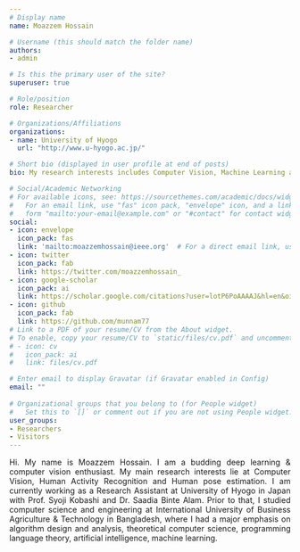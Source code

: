 ```yaml
---
# Display name
name: Moazzem Hossain

# Username (this should match the folder name)
authors:
- admin

# Is this the primary user of the site?
superuser: true

# Role/position
role: Researcher

# Organizations/Affiliations
organizations:
- name: University of Hyogo
  url: "http://www.u-hyogo.ac.jp/"

# Short bio (displayed in user profile at end of posts)
bio: My research interests includes Computer Vision, Machine Learning and Artificial Intelligence.

# Social/Academic Networking
# For available icons, see: https://sourcethemes.com/academic/docs/widgets/#icons
#   For an email link, use "fas" icon pack, "envelope" icon, and a link in the
#   form "mailto:your-email@example.com" or "#contact" for contact widget.
social:
- icon: envelope
  icon_pack: fas
  link: 'mailto:moazzemhossain@ieee.org'  # For a direct email link, use "mailto:test@example.org".
- icon: twitter
  icon_pack: fab
  link: https://twitter.com/moazzemhossain_
- icon: google-scholar
  icon_pack: ai
  link: https://scholar.google.com/citations?user=lotP6PoAAAAJ&hl=en&oi=ao
- icon: github
  icon_pack: fab
  link: https://github.com/munnam77
# Link to a PDF of your resume/CV from the About widget.
# To enable, copy your resume/CV to `static/files/cv.pdf` and uncomment the lines below.  
# - icon: cv
#   icon_pack: ai
#   link: files/cv.pdf

# Enter email to display Gravatar (if Gravatar enabled in Config)
email: ""
  
# Organizational groups that you belong to (for People widget)
#   Set this to `[]` or comment out if you are not using People widget.  
user_groups:
- Researchers
- Visitors
---
```

<div style="text-align: justify"> Hi. My name is Moazzem Hossain. I am a budding deep learning & computer vision enthusiast. My main research interests lie at Computer Vision, Human Activity Recognition and Human pose estimation. I am currently working as a Research Assistant at University of Hyogo in Japan with Prof. Syoji Kobashi and Dr. Saadia Binte Alam.
Prior to that, I studied computer science and engineering at International University of Business Agriculture & Technology in Bangladesh, where I had a major emphasis on algorithm design and analysis, theoretical computer science, programming language theory, artificial intelligence, machine learning. </div>

